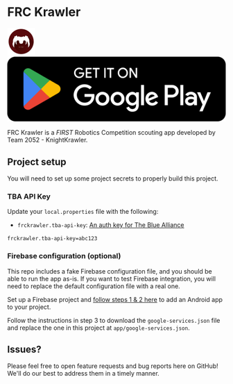 # FRC Krawler

<img src="https://raw.githubusercontent.com/frc2052/FRC-Krawler/master/art/logoformarketing.jpg" width="64"> [![Google Play](https://github.com/pioug/google-play-badges/blob/main/svg/English.svg)](https://play.google.com/store/apps/details?id=com.team2052.frckrawler&hl=en)

FRC Krawler is a *FIRST* Robotics Competition scouting app developed by Team 2052 - KnightKrawler.

## Project setup
You will need to set up some project secrets to properly build this project.

### TBA API Key
Update your `local.properties` file with the following:

 * `frckrawler.tba-api-key`: [An auth key for The Blue Alliance](https://www.thebluealliance.com/apidocs)

```
frckrawler.tba-api-key=abc123
```

### Firebase configuration (optional)
This repo includes a fake Firebase configuration file, and you should be able to run the app as-is.
If you want to test Firebase integration, you will need to replace the default configuration file 
with a real one.

Set up a Firebase project and [follow steps 1 & 2 here](https://firebase.google.com/docs/android/setup?authuser=1&hl=en#console) to add an Android app to your project.

Follow the instructions in step 3 to download the `google-services.json` file and replace the one in this project at `app/google-services.json`.
  
## Issues?
Please feel free to open feature requests and bug reports here on GitHub! We'll do our best to 
address them in a timely manner.



